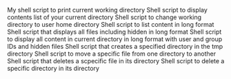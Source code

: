 My shell script to print current working directory
Shell script to display contents list of your current directory
Shell script to change working directory to user home directory
Shell script to list content in long format
Shell script that displays all files including hidden in long format
Shell script to display all content in current directory in long format with user and group IDs and hidden files
Shell script that creates a specified directory in the tmp directory
Shell script to move a specific file from one directory to another
Shell script that deletes a scpecific file in its directory
Shell script to delete a specific directory in its directory
